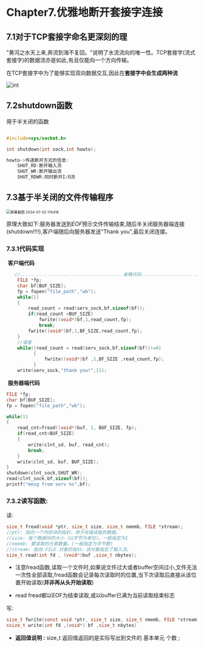 #  Chapter7.优雅地断开套接字连接



## 7.1对于TCP套接字命名更深刻的理

"黄河之水天上来,奔流到海不复回。"说明了水流流向的唯一性。TCP套接字(流式套接字)的数据流亦是如此,有且仅能向一个方向传输。

在TCP套接字中为了能够实现双向数据交互,因此在**套接字中会生成两种流**

![int](C:\Users\32939\AppData\Roaming\Typora\typora-user-images\image-20240702173255744.png)

## 7.2shutdown函数

用于半关闭的函数

```c++

#include<sys/socket.h>

int shutdown(int sock,int howto);

howto->传递断开方式的信息:
    SHUT_RD:断开输入流
    SHUT_WR:断开输出流
    SHUT_RDWR:同时断开I/O流
```

### 

## 7.3基于半关闭的文件传输程序



<img src="C:\Users\32939\Desktop\github_repo\TCP-IP-StudyNotes\Chapter7\屏幕截图 2024-07-02 174418.png" alt="屏幕截图 2024-07-02 174418" style="zoom:67%;" />

​                             原理大致如下:服务器发送到*EOF*预示文件传输结束,随后半关闭服务器端连接(shutdown!!!!),客户端随后向服务器发送"Thank you",最后关闭连接。

###     7.3.1代码实现

​                                                                          **客户端代码**

```c++
   //......................................省略代码....................................
    FILE *fp;
    char bf[BUF_SIZE];
    fp = fopen("file_path","wb");
    while(1)
    {
        read_count = read(serv_sock,bf,sizeof(bf));
        if(read_count <BUF_SIZE)
            fwrite((void*)bf,1,read_count,fp);
            break;
        fwrite((void*)bf,1,BF_SIZE,read_count,fp);
    }
    //或者
    while((read_count = read(serv_sock,bf,sizeof(bf))!=0)
          {
              fwrite((void*)bf ,1,BF_SIZE ,read_count,fp);
          }
    write(serv_sock,"thank you!",11);      

```

​                                                                          **服务器端代码**

```c++
FILE *fp;
char bf[BUF_SIZE];
fp = fopen("file_path","wb");

while(1)
{
	read_cnt=fread((void*)buf, 1, BUF_SIZE, fp);
	if(read_cnt<BUF_SIZE)
	{
		write(clnt_sd, buf, read_cnt);
		break;
	}
	write(clnt_sd, buf, BUF_SIZE);
}
shutdown(clnt_sock,SHUT_WR);
read(clnt_sock,bf,sizeof(bf));
printf("mesg from serv %s",bf);

```

###   7.3.2读写函数:

读:

```c
size_t fread(void *ptr, size_t size, size_t nmemb, FILE *stream);
//ptr: 指向一个内存块的指针，用于存储读取的数据。
//size: 每个数据块的大小（以字节为单位）。一般指定为1
//nmemb: 要读取的元素数量。(一般指定为字节数)
//stream: 指向 FILE 对象的指针，该对象指定了输入流。
size_t read(int fd , (void*)buf ,size_t nbytes);


```

- 注意fread函数,读取一个文件时,如果说文件过大或者buffer空间过小,文件无法一次性全部读取,fread函数会记录每次读取时的位置,当下次读取后直接从该位置开始读取(**并非再从头开始读取**)

- read fread都以EOF为结束读取,或以buffer已满为当前读取结束标志

   

写:

```c
size_t fwrite(const void *ptr, size_t size, size_t nmemb, FILE *stream)
ssize_t write(int fd ,(void*) bf ,size_t nbytes)
```

- **返回值说明 :** size_t 返回值返回的是实际写出到文件的 基本单元 个数 ;
